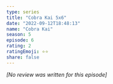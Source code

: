```yaml
---
type: series
title: "Cobra Kai 5x6"
date: "2022-09-12T18:48:13"
name: "Cobra Kai"
season: 5
episode: 6
rating: 2
ratingEmoji: ⭐️⭐️
share: false
---
```


_[No review was written for this episode]_
